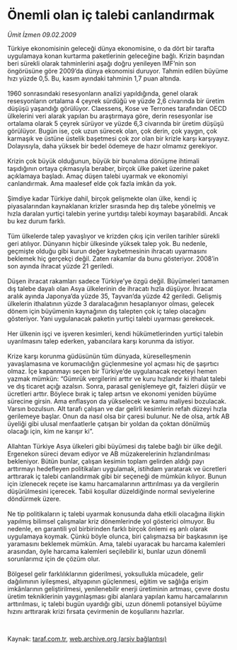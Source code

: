 # Önemli olan iç talebi canlandırmak

*Ümit İzmen 09.02.2009*

<div class="taraf_structure_2col_1zq">
<div class="margen_n">



 <p>Türkiye ekonomisinin geleceği dünya ekonomisine, o da dört bir tarafta uygulamaya konan kurtarma paketlerinin geleceğine bağlı. Krizin başından beri sürekli olarak tahminlerini aşağı doğru yenileyen IMF’nin son öngörüsüne göre 2009’da dünya ekonomisi duruyor. Tahmin edilen büyüme hızı yüzde 0,5. Bu, kasım ayındaki tahminin 1,7 puan altında. <br/><br/>1960 sonrasındaki resesyonların analizi yapıldığında, genel olarak resesyonların ortalama 4 çeyrek sürdüğü ve yüzde 2,6 civarında bir üretim düşüşü yaşandığı görülüyor. Claessens, Kose ve Terrones tarafından OECD ülkelerini veri alarak yapılan bu araştırmaya göre, derin resesyonlar ise ortalama olarak 5 çeyrek sürüyor ve yüzde 6,3 civarında bir üretim düşüşü görülüyor. Bugün ise, çok uzun sürecek olan, çok derin, çok yaygın, çok karmaşık ve üstüne üstelik başetmesi çok zor olan bir krizle karşı karşıyayız. Dolayısıyla, daha yüksek bir bedel ödemeye de hazır olmamız gerekiyor. <br/><br/>Krizin çok büyük olduğunun, büyük bir bunalıma dönüşme ihtimali taşıdığının ortaya çıkmasıyla beraber, birçok ülke paket üzerine paket açıklamaya başladı. Amaç düşen talebi uyarmak ve ekonomiyi canlandırmak. Ama maalesef elde çok fazla imkân da yok. <br/><br/>Şimdiye kadar Türkiye dahil, birçok gelişmekte olan ülke, kendi iç piyasalarından kaynaklanan krizler sırasında hep dış talebe yönelmiş ve hızla daralan yurtiçi talebin yerine yurtdışı talebi koymayı başarabildi. Ancak bu kez durum farklı. <br/><br/>Tüm ülkelerde talep yavaşlıyor ve krizden çıkış için verilen tarihler sürekli geri atılıyor. Dünyanın hiçbir ülkesinde yüksek talep yok. Bu nedenle, geçmişte olduğu gibi kurun değer kaybetmesinin ihracatı uyarmasını beklemek hiç gerçekçi değil. Zaten rakamlar da bunu gösteriyor. 2008’in son ayında ihracat yüzde 21 geriledi. <br/><br/>Düşen ihracat rakamları sadece Türkiye’ye özgü değil. Büyümeleri tamamen dış talebe dayalı olan Asya ülkelerinin de ihracatı hızla düşüyor. İhracat aralık ayında Japonya’da yüzde 35, Tayvan’da yüzde 42 geriledi. Gelişmiş ülkelerin ithalatının yüzde 3 daralacağının hesaplanıyor olması, gelecek dönem için büyümenin kaynağının dış talepten çok iç talep olacağını gösteriyor. Yani uygulanacak paketin yurtiçi talebi uyarması gerekecek. <br/><br/>Her ülkenin işçi ve işveren kesimleri, kendi hükümetlerinden yurtiçi talebin uyarılmasını talep ederken, yabancılara karşı korunma da istiyor. <br/><br/>Krize karşı korunma güdüsünün tüm dünyada, küreselleşmenin yavaşlamasına ve korumacılığın güçlenmesine yol açması hiç de şaşırtıcı olmaz. İçe kapanmayı seçen bir Türkiye’de uygulanacak reçeteyi hemen yazmak mümkün: “Gümrük vergilerini arttır ve kuru hızlandır ki ithalat talebi ve dış ticaret açığı azalsın. Sonra, parasal genişlemeye git, faizleri düşür ve ücretleri arttır. Böylece bırak iç talep artsın ve ekonomi yeniden büyüme sürecine girsin. Ama enflasyon da yükselecek ve kamu maliyesi bozulacak. Varsın bozulsun. Alt tarafı çalışan ve dar gelirli kesimlerin refah düzeyi hızla gerilemeye başlar. Onun da nasıl olsa bir çaresi bulunur. Ne de olsa, artık AB üyeliği gibi ulusal menfaatlerle çatışan bir yoldan da çoktan dönülmüş olacağı için, kim ne karışır ki”. <br/><br/>Allahtan Türkiye Asya ülkeleri gibi büyümesi dış talebe bağlı bir ülke değil. Ergenekon süreci devam ediyor ve AB müzakerelerinin hızlandırılması bekleniyor. Bütün bunlar, çalışan kesimin toplam gelirden aldığı payı arttırmayı hedefleyen politikaları uygulamak, istihdam yaratarak ve ücretleri arttırarak iç talebi canlandırmak gibi bir seçeneği de mümkün kılıyor. Bunun için izlenecek reçete ise kamu harcamalarının arttırılması ya da vergilerin düşürülmesini içerecek. Tabii koşullar düzeldiğinde normal seviyelerine döndürmek üzere. <br/><br/>Ne tip politikaların iç talebi uyarmak konusunda daha etkili olacağına ilişkin yapılmış bilimsel çalışmalar kriz dönemlerinde yol gösterici olmuyor. Bu nedenle, en garantili yol birbirinden farklı birçok önlemi eş anlı olarak uygulamaya koymak. Çünkü böyle olunca, biri çalışmazsa bir başkasının işe yaramasını beklemek mümkün. Ama, talebi uyaracak bu harcama kalemleri arasından, öyle harcama kalemleri seçilebilir ki, bunlar uzun dönemli sorunlarımız için de çözüm olur. <br/><br/>Bölgesel gelir farklılıklarının giderilmesi, yoksullukla mücadele, gelir dağılımının iyileşmesi, altyapının güçlenmesi, eğitim ve sağlığa erişim imkânlarının geliştirilmesi, yenilenebilir enerji üretiminin artması, çevre dostu üretim tekniklerinin yaygınlaşması gibi alanlara yapılan kamu harcamalarının arttırılması, iç talebi bugün uyardığı gibi, uzun dönemli potansiyel büyüme hızını arttırarak krizi fırsata çevirmenin de koşullarını hazırlar.</p>

<br/>


<div id="taraf_not">
</div>

</div>


</div>

Kaynak: [taraf.com.tr](http://www.taraf.com.tr:80/makale/3941.htm), [web.archive.org (arşiv bağlantısı)](http://web.archive.org/web/20090510005733/http://www.taraf.com.tr:80/makale/3941.htm)
